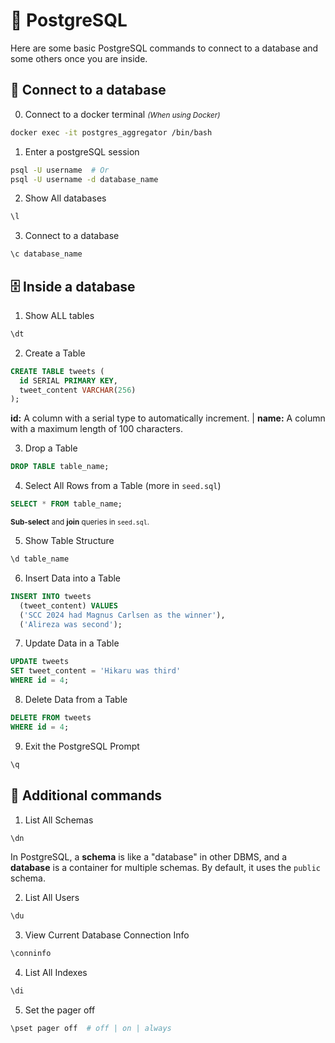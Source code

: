 # 🐘 PostgreSQL


Here are some basic PostgreSQL commands to connect to a database and some others once you are inside.

## 📡 Connect to a database
0. Connect to a docker terminal <small>*(When using Docker)*</small>
```sh
docker exec -it postgres_aggregator /bin/bash
```

1. Enter a postgreSQL session
```sh
psql -U username  # Or
psql -U username -d database_name
```

2. Show All databases
```sh
\l
```

3. Connect to a database
```sh
\c database_name
```


## 🗄️ Inside a database

1. Show ALL tables
```sh
\dt
```
2. Create a Table

```sql
CREATE TABLE tweets (
  id SERIAL PRIMARY KEY,
  tweet_content VARCHAR(256)
);
```

**id:** A column with a serial type to automatically increment. |
**name:** A column with a maximum length of 100 characters.

3. Drop a Table

```sql
DROP TABLE table_name;
```
4. Select All Rows from a Table (more in `seed.sql`)

```sql
SELECT * FROM table_name;
```
<small>**Sub-select** and **join** queries in `seed.sql`.</small>

5. Show Table Structure

```sql
\d table_name
```
6. Insert Data into a Table

```sql
INSERT INTO tweets 
  (tweet_content) VALUES
  ('SCC 2024 had Magnus Carlsen as the winner'),
  ('Alireza was second');
```
7. Update Data in a Table

```sql
UPDATE tweets
SET tweet_content = 'Hikaru was third' 
WHERE id = 4;
```
8. Delete Data from a Table

```sql
DELETE FROM tweets
WHERE id = 4;
```
9. Exit the PostgreSQL Prompt

```sh
\q
```

## 🔧 Additional commands

1. List All Schemas
```sh
\dn
```
In PostgreSQL, a **schema** is like a "database" in other DBMS, and a **database** is a container for multiple schemas. By default, it uses the `public` schema.

2. List All Users
```sh
\du
```

3. View Current Database Connection Info
```sh
\conninfo
```

4. List All Indexes
```sh
\di
```

5. Set the pager off
```sh
\pset pager off  # off | on | always
```
